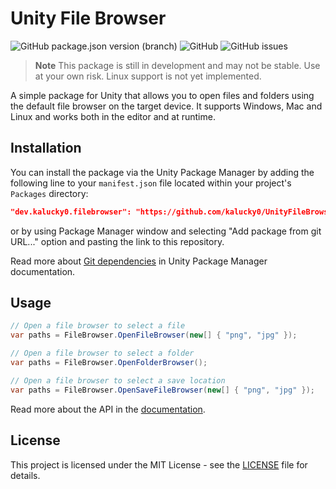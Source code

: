 # Unity File Browser

![GitHub package.json version (branch)](https://img.shields.io/github/package-json/v/kalucky0/UnityFileBrowser/upm)
![GitHub](https://img.shields.io/github/license/kalucky0/UnityFileBrowser)
![GitHub issues](https://img.shields.io/github/issues/kalucky0/UnityFileBrowser)

> **Note**
> This package is still in development and may not be stable. Use at your own risk. Linux support is not yet implemented.

A simple package for Unity that allows you to open files and folders using the default file browser on the target device. It supports Windows, Mac and Linux and works both in the editor and at runtime.

## Installation

You can install the package via the Unity Package Manager by adding the following line to your `manifest.json` file located within your project's `Packages` directory:

```json
"dev.kalucky0.filebrowser": "https://github.com/kalucky0/UnityFileBrowser.git#upm"
```

or by using Package Manager window and selecting "Add package from git URL..." option and pasting the link to this repository.

Read more about [Git dependencies](https://docs.unity3d.com/2022.3/Documentation/Manual/upm-ui-giturl.html) in Unity Package Manager documentation.

## Usage

```csharp
// Open a file browser to select a file
var paths = FileBrowser.OpenFileBrowser(new[] { "png", "jpg" });

// Open a file browser to select a folder
var paths = FileBrowser.OpenFolderBrowser();

// Open a file browser to select a save location
var paths = FileBrowser.OpenSaveFileBrowser(new[] { "png", "jpg" });
```

Read more about the API in the [documentation](https://github.com/kalucky0/UnityFileBrowser/wiki/FileBrowser-Class).

## License

This project is licensed under the MIT License - see the [LICENSE](https://github.com/kalucky0/UnityFileBrowser/blob/master/LICENSE.md) file for details.